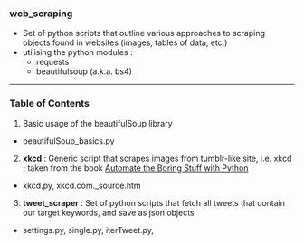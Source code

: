 ### web_scraping

- Set of python scripts that outline various approaches to scraping objects found in websites (images, tables of data, etc.)
- utilising the python modules :
    - requests
    - beautifulsoup (a.k.a. bs4)

---

### Table of Contents

1. Basic usage of the beautifulSoup library
- beautifulSoup_basics.py

2. **xkcd** : Generic script that scrapes images from tumblr-like site, i.e. xkcd ; taken from the book [Automate the Boring Stuff
with Python](http://inventwithpython.com/)
- xkcd.py, xkcd.com._source.htm

3. **tweet_scraper** : Set of python scripts that fetch all tweets that contain our target keywords, and save as json objects
- settings.py, single.py, iterTweet.py, 
